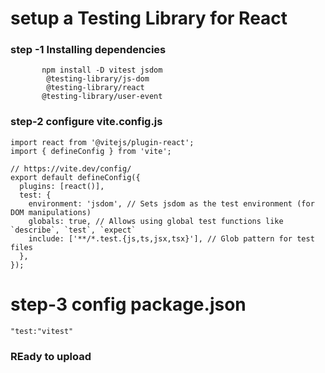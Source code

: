 # setup a Testing Library for React

### step -1 Installing dependencies

```
       npm install -D vitest jsdom
        @testing-library/js-dom
        @testing-library/react
       @testing-library/user-event
```

### step-2 configure vite.config.js

```
import react from '@vitejs/plugin-react';
import { defineConfig } from 'vite';

// https://vite.dev/config/
export default defineConfig({
  plugins: [react()],
  test: {
    environment: 'jsdom', // Sets jsdom as the test environment (for DOM manipulations)
    globals: true, // Allows using global test functions like `describe`, `test`, `expect`
    include: ['**/*.test.{js,ts,jsx,tsx}'], // Glob pattern for test files
  },
});

```

# step-3 config package.json

```
"test:"vitest"
```
### REady to upload